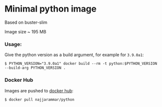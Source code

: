 # Minimal python image

Based on buster-slim

Image size ~ 195 MB

### Usage:

Give the python version as a build argument, for example for `3.9.0a1`:

```console
$ PYTHON_VERSION="3.9.0a1" docker build --rm -t python:$PYTHON_VERSION --build-arg PYTHON_VERSION .
```

### Docker Hub

Images are pushed to [docker hub](https://hub.docker.com/r/najjarammar/python):

```console
$ docker pull najjarammar/python
```
